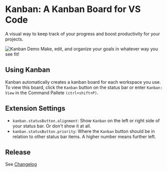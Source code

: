 # Kanban: A Kanban Board for VS Code

A visual way to keep track of your progress and boost productivity for your projects.

![Kanban Demo](https://raw.githubusercontent.com/lbauskar/kanban/main/images/demo.gif)
Make, edit, and organize your goals in whatever way you see fit!

## Using Kanban

Kanban automatically creates a kanban board for each workspace you use. To view this board, click the ```Kanban``` button on the status bar or enter ```Kanban: View``` in the Command Pallete ```(ctrl+shift+P)```.

## Extension Settings

 - `kanban.statusButton.alignment`: Show ```Kanban``` on the left or right side of your status bar. Or don't show it at all.
 - `kanban.statusButton.priority`: Where the ```Kanban``` button should be in relation to other status bar items. A higher number means further left.

## Release 

See [Changelog](CHANGELOG.md)